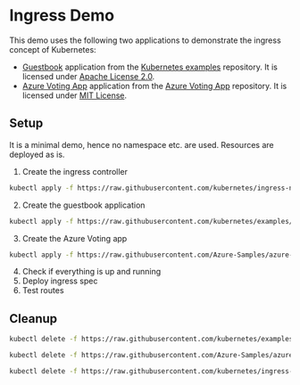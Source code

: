 # Ingress Demo

This demo uses the following two applications to demonstrate the ingress concept of Kubernetes:
- [Guestbook](https://github.com/kubernetes/examples/blob/master/guestbook/all-in-one/guestbook-all-in-one.yaml) application from the [Kubernetes examples](https://github.com/kubernetes/examples) repository. It is licensed under [Apache License 2.0](https://github.com/kubernetes/examples/blob/master/LICENSE).
- [Azure Voting App](https://github.com/Azure-Samples/azure-voting-app-redis/blob/master/azure-vote-all-in-one-redis.yaml) application from the [Azure Voting App](https://github.com/Azure-Samples/azure-voting-app-redis) repository. It is licensed under [MIT License](https://github.com/Azure-Samples/azure-voting-app-redis/blob/master/LICENSE).

## Setup

It is a minimal demo, hence no namespace etc. are used. Resources are deployed as is.

1. Create the ingress controller
```bash
kubectl apply -f https://raw.githubusercontent.com/kubernetes/ingress-nginx/controller-v1.0.0/deploy/static/provider/cloud/deploy.yaml
```
2. Create the guestbook application
```bash
kubectl apply -f https://raw.githubusercontent.com/kubernetes/examples/master/guestbook/all-in-one/guestbook-all-in-one.yaml
```
3. Create the Azure Voting app
```bash
kubectl apply -f https://raw.githubusercontent.com/Azure-Samples/azure-voting-app-redis/master/azure-vote-all-in-one-redis.yaml
```
4. Check if everything is up and running
5. Deploy ingress spec
6. Test routes


## Cleanup

```bash
kubectl delete -f https://raw.githubusercontent.com/kubernetes/examples/master/guestbook/all-in-one/guestbook-all-in-one.yaml

kubectl delete -f https://raw.githubusercontent.com/Azure-Samples/azure-voting-app-redis/master/azure-vote-all-in-one-redis.yaml

kubectl delete -f https://raw.githubusercontent.com/kubernetes/ingress-nginx/controller-v1.0.0/deploy/static/provider/cloud/deploy.yaml

```